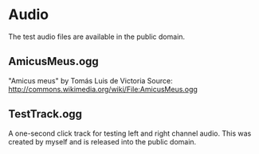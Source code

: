 Audio
=====

The test audio files are available in the public domain.

AmicusMeus.ogg
--------------

"Amicus meus" by Tomás Luis de Victoria
Source: http://commons.wikimedia.org/wiki/File:AmicusMeus.ogg


TestTrack.ogg
--------------

A one-second click track for testing left and right channel audio. This was
created by myself and is released into the public domain.
